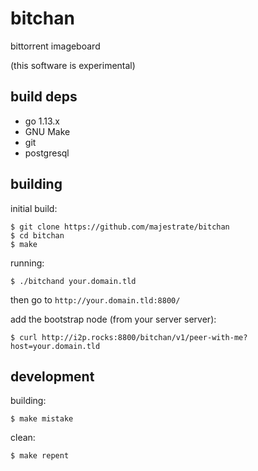 # bitchan

bittorrent imageboard 

(this software is experimental)

## build deps

* go 1.13.x
* GNU Make
* git
* postgresql 

## building

initial build:

    $ git clone https://github.com/majestrate/bitchan 
    $ cd bitchan
    $ make

running:

    $ ./bitchand your.domain.tld
    
then go to `http://your.domain.tld:8800/`

add the bootstrap node (from your server server):

    $ curl http://i2p.rocks:8800/bitchan/v1/peer-with-me?host=your.domain.tld

## development

building:

    $ make mistake

clean:

    $ make repent
